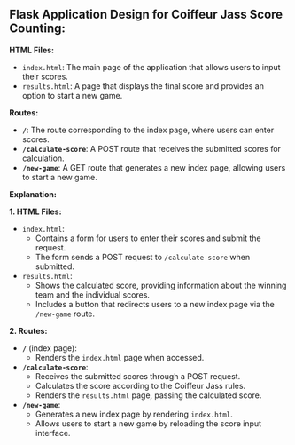 ## Flask Application Design for Coiffeur Jass Score Counting:

**HTML Files:**

- `index.html`: The main page of the application that allows users to input their scores.
- `results.html`: A page that displays the final score and provides an option to start a new game.

**Routes:**

- **`/`**: The route corresponding to the index page, where users can enter scores.
- **`/calculate-score`**: A POST route that receives the submitted scores for calculation.
- **`/new-game`**: A GET route that generates a new index page, allowing users to start a new game.

**Explanation:**

**1. HTML Files:**

- `index.html`:
   - Contains a form for users to enter their scores and submit the request.
   - The form sends a POST request to `/calculate-score` when submitted.
- `results.html`:
   - Shows the calculated score, providing information about the winning team and the individual scores.
   - Includes a button that redirects users to a new index page via the `/new-game` route.

**2. Routes:**

- **`/`** (index page):
   - Renders the `index.html` page when accessed.
- **`/calculate-score`**:
   - Receives the submitted scores through a POST request.
   - Calculates the score according to the Coiffeur Jass rules.
   - Renders the `results.html` page, passing the calculated score.
- **`/new-game`**:
   - Generates a new index page by rendering `index.html`.
   - Allows users to start a new game by reloading the score input interface.